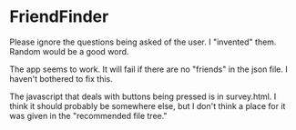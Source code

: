 # FriendFinder

Please ignore the questions being asked of the user. I "invented" them.  Random would be a good word.

The app seems to work. It will fail if there are no "friends" in the json file.  I haven't bothered to fix this.

The javascript that deals with buttons being pressed is in survey.html.  I think it should probably be somewhere else, but I don't think a place for it was given in the "recommended file tree."

